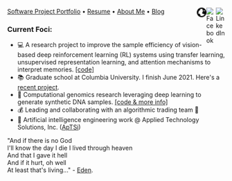 [Software Project Portfolio](https://unique-divine.github.io/projects/) • [Resume](https://unique-divine.github.io/resume_public.pdf) • [About Me](https://unique-divine.github.io/about/) • [Blog](https://unique-divine.github.io/) 
[<img align="right" alt="LinkedIn" width="22px" src="https://cdn.jsdelivr.net/npm/simple-icons@v3/icons/linkedin.svg" />][LinkedIn] 
[<img align="right" alt="Facebook" width="22px" src="https://cdn.jsdelivr.net/npm/simple-icons@3.13.0/icons/facebook.svg" />][Facebook]
[<img align="right" alt="Personal Website" width="22px" src="https://raw.githubusercontent.com/iconic/open-iconic/master/svg/globe.svg" />][website]

### Current Foci:
- 💻 A research project to improve the sample efficiency of vision-based deep reinforcement learning (RL) systems using transfer learning, unsupervised representation learning, and attention mechanisms to interpret memories. [[code]](https://github.com/eskalnes/RL_memory)
- 📚 Graduate school at Columbia University. I finish June 2021. Here's a [recent project].
- 🧬 Computational genomics research leveraging deep learning to generate synthetic DNA samples. [[code & more info]](https://github.com/Unique-Divine/GANs-for-Genomics)
- 💰 Leading and collaborating with an algorithmic trading team 👯
- 🤖 Artificial intelligence engineering work @ Applied Technology Solutions, Inc. ([ApTSi])

[Jie]: https://www.linkedin.com/in/jie-yuan-03429973/
[Itsik]: https://www.engineering.columbia.edu/faculty/itsik-peer
[ApTSi]: https://www.linkedin.com/company/aptsi/ 

[recent project]: https://github.com/Unique-Divine/SA-Project

"And if there is no God  
I'll know the day I die I lived through heaven  
And that I gave it hell  
And if it hurt, oh well  
At least that's living..." - [Eden](https://youtu.be/geZ_5Ri7ANg). 

<!--
-->

[website]: https://unique-divine.github.io/projects/
[LinkedIn]: https://www.linkedin.com/in/unique-divine/
[Facebook]: https://www.facebook.com/real.unique.divine 

<!--
**Unique-Divine/Unique-Divine** is a ✨ _special_ ✨ repository because its `README.md` (this file) appears on your GitHub profile.
Here are some ideas to get you started:

### Greetings, human 👋
- 🔭 I’m currently working on ...
- 🌱 I’m currently learning ...
- 👯 I’m looking to collaborate on ...
- 🤔 I’m looking for help with ...
- 💬 Ask me about ...Anki and language learning Japanese.
- 📫 How to reach me: ...
- 😄 Pronouns: ...
- ⚡ Fun fact: ...
-->
